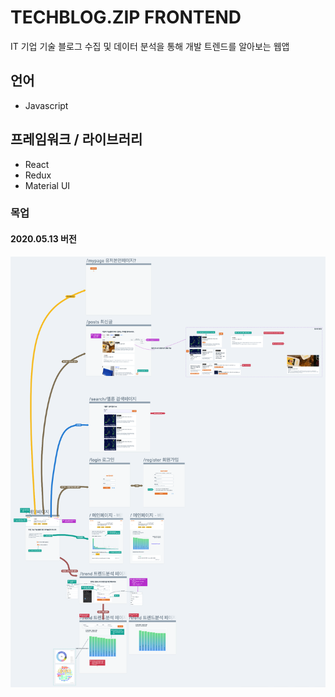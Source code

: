 # TECHBLOG.ZIP FRONTEND

IT 기업 기술 블로그 수집 및 데이터 분석을 통해 개발 트렌드를 알아보는 웹앱

## 언어

- Javascript

## 프레임워크 / 라이브러리

- React
- Redux
- Material UI

### 목업

#### 2020.05.13 버전

![와이어프레임](../md/wireframe.png)
